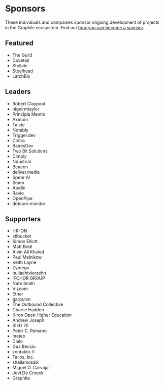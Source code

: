 # Sponsors

These individuals and companies sponsor ongoing development of projects in the
Graphile ecosystem. Find out
[how you can become a sponsor](https://graphile.org/sponsor/).

## Featured

- The Guild
- Dovetail
- Stellate
- Steelhead
- LatchBio

## Leaders

- Robert Claypool
- nigelrmtaylor
- Principia Mentis
- Axinom
- Taiste
- Notably
- Trigger.dev
- Cintra
- BairesDev
- Two Bit Solutions
- Dimply
- Ndustrial
- Beacon
- deliver.media
- Spear AI
- Seam
- Apollo
- Ravio
- OpenPipe
- dotcom-monitor

## Supporters

- HR-ON
- stlbucket
- Simon Elliott
- Matt Bretl
- Alvin Ali Khaled
- Paul Melnikow
- Keith Layne
- Zymego
- nullachtvierzehn
- IFCHOR GROUP
- Nate Smith
- Vizcom
- Ether
- garpulon
- The Outbound Collective
- Charlie Hadden
- Kiron Open Higher Education
- Andrew Joseph
- SIED 70
- Peter C. Romano
- mateo
- Dialo
- Gus Becciu
- kontakto-fi
- Tailos, Inc.
- sheilamosaik
- Miguel O. Carvajal
- Jovi De Croock
- Graphite
